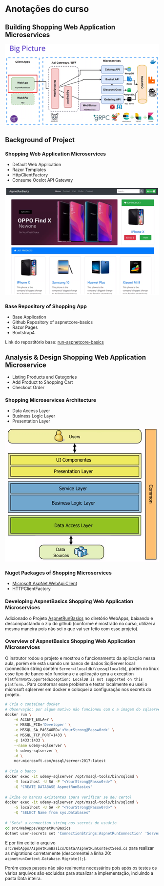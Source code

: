 # Anotações do curso

## Building Shopping Web Application Microservices

![Big Picture](images/big-picture.png)

## Background of Project

### Shopping Web Application Microservices

- Default Web Application
- Razor Templates
- HttpClientFactory
- Consume Ocelot API Gateway

![Shopping Web Application Microservices](images/shopping-web-application-microservices.png)

### Base Repository of Shopping App

- Base Application
- Github Repository of aspnetcore-basics
- Razor Pages
- Bootstrap4

Link do repostitório base: [run-aspnetcore-basics](https://github.com/aspnetrun/run-aspnetcore-basics)

## Analysis & Design Shopping Web Application Microservice

- Listing Products and Categories
- Add Product to Shopping Cart
- Checkout Order

### Shopping Microservices Architecture

- Data Access Layer
- Business Logic Layer
- Presentation Layer

![Shopping Microservices Architecture](images/shopping-microservices-architecture.png)

### Nuget Packages of Shopping Microservices

- [Microsoft.AspNet.WebApi.Client](https://www.nuget.org/packages/Microsoft.AspNet.WebApi.Client/)
- HTTPClientFactory

### Developing AspnetBasics Shopping Web Application Microservices

Adicionado o Projeto [AspnetRunBasics](https://github.com/aspnetrun/run-aspnetcore-basics) no diretório WebApps, baixando e descompactando o zip do github (conforme é mostrado no curso, utilizei a mesma maneira pois não sei o que vai ser feito com esse projeto).

### Overview of AspnetBasics Shopping Web Application Microservices

O instrutor rodou o projeto e mostrou o funcionamento da aplicação nessa aula, porém ele está usando um banco de dados SqlServer local (connection string contém `Server=(localdb)\\mssqllocaldb`), porém no linux esse tipo de banco não funciona e a aplicação gera a exception `PlatformNotSupportedException: LocalDB is not supported on this platform.`.
Para contornar esse problema e testar localmente eu usei o microsoft sqlserver em docker e coloquei a configuração nos secrets do projeto.

```bash
# Cria o container docker
# Observação: por algum motivo não funcionou com o a imagem do sqlserver 2019 ("mcr.microsoft.com/mssql/server:2019-latest"), consegui utilizar apenas a versão 2017
docker run \
    -e ACCEPT_EULA=Y \
    -e MSSQL_PID='Developer' \
    -e MSSQL_SA_PASSWORD='<YourStrong@Passw0rd>' \
    -e MSSQL_TCP_PORT=1433 \
    -p 1433:1433 \
    --name udemy-sqlserver \
    -h udemy-sqlserver \
    -d \
    mcr.microsoft.com/mssql/server:2017-latest

# Cria o banco
docker exec -it udemy-sqlserver /opt/mssql-tools/bin/sqlcmd \
    -S localhost -U SA -P "<YourStrong@Passw0rd>" \
    -Q "CREATE DATABASE AspnetRunBasics"

# Exibe os bancos existentes (para verificar se deu certo)
docker exec -it udemy-sqlserver /opt/mssql-tools/bin/sqlcmd \
    -S localhost -U SA -P "<YourStrong@Passw0rd>" \
    -Q "SELECT Name from sys.Databases"

# "Seta" a connection string nos secrets de usuário
cd src/WebApps/AspnetRunBasics
dotnet user-secrets set 'ConnectionStrings:AspnetRunConnection' 'Server=localhost,1433;Database=AspnetRunBasics;User Id=sa;Password=<YourStrong@Passw0rd>;'
```

E por fim editei o arquivo `src/WebApps/AspnetRunBasics/Data/AspnetRunContextSeed.cs` para realizar as migrations corretamente (descomentei a linha 20: `aspnetrunContext.Database.Migrate();`).

Porém esses passos não são realmente necessários pois após os testes os vários arquivos são excluídos para atualizar a implementação, incluindo a pasta Data inteira.
